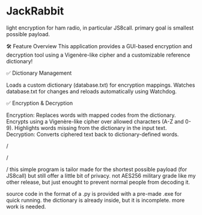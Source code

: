 # JackRabbit
light encryption for ham radio, in particular JS8call. primary goal is smallest possible payload.

🛠️ Feature Overview
This application provides a GUI-based encryption and decryption tool using a Vigenère-like cipher and a customizable reference dictionary!

✅ Dictionary Management

Loads a custom dictionary (database.txt) for encryption mappings.
Watches database.txt for changes and reloads automatically using Watchdog.

✅ Encryption & Decryption

Encryption:
Replaces words with mapped codes from the dictionary.
Encrypts using a Vigenère-like cipher over allowed characters (A-Z and 0-9).
Highlights words missing from the dictionary in the input text.
Decryption:
Converts ciphered text back to dictionary-defined words.


/

/

/
this simple program is tailor made for the shortest possible payload (for JS8call) but still offer a little bit of privacy.
not AES256 military grade like my other release, but just enought to prevent normal people from decoding it.

source code in the format of a .py is provided with a pre-made .exe for quick running.
the dictionary is already inside, but it is incomplete. more work is needed.

